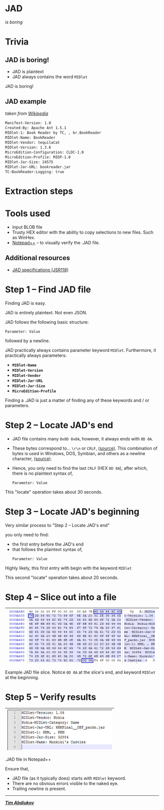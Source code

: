 # JAD
*is boring*

# Trivia

## JAD is boring!

* JAD is plaintext
* JAD always contains the word `MIDlet`

JAD is boring!

## JAD example
*taken from [Wikipedia](https://en.wikipedia.org/wiki/JAD_(file_format)#Example)*

```
Manifest-Version: 1.0
Created-By: Apache Ant 1.5.1
MIDlet-1: Book Reader by TC, , br.BookReader
MIDlet-Name: BookReader
MIDlet-Vendor: tequilaCat
MIDlet-Version: 1.3.6
MicroEdition-Configuration: CLDC-1.0
MicroEdition-Profile: MIDP-1.0
MIDlet-Jar-Size: 24575
MIDlet-Jar-URL: bookreader.jar
TC-BookReader-Logging: true
```

# Extraction steps

# Tools used

* Input BLOB file  
* Trusty HEX editor with the ability to copy selections to new files. Such as WinHex.  
* [Notepad++](https://notepad-plus-plus.org) – to visually verify the .JAD file.  

## Additional resources

* [JAD specifications (JSR118)](http://download.oracle.com/otn-pub/jcp/midp-2.1-mrel-oth-JSpec/midp-2_1-mrel-spec.pdf)  

# Step 1 – Find JAD file

Finding JAD is easy.

JAD is entirely plaintext. Not even JSON.

JAD follows the following basic structure:
```
Parameter: Value
```  
followed by a newline.

JAD practically always contains parameter keyword `MIDlet`. Furthermore, it practically always parameters:
* **`MIDlet-Name`**
* **`MIDlet-Version`**
* **`MIDlet-Vendor`**
* **`MIDlet-Jar-URL`**
* **`MIDlet-Jar-Size`**
* **`MicroEdition-Profile`**
 
Finding a .JAD is just a matter of finding any of these keywords and / or parameters.

 # Step 2 – Locate JAD's end
 
* JAD file contains many `0x0D 0x0A`, however, it always ends with `0D 0A`. 
 
* These bytes correspond to... `\r\n` or `CRLF`, [(source)](https://stackoverflow.com/a/71531204/12258312).
  This combination of bytes is used in Windows, DOS, Symbian, and others as a newline character, [(source)](https://stackoverflow.com/a/1552782/12258312).  
 
 * Hence, you only need to find the last `CRLF` (HEX `0D 0A`), after which, there is no plaintext syntax of,  
	```
	Parameter: Value
	```  
 
This "locate" operation takes about 30 seconds.
 
 # Step 3 – Locate JAD's beginning
 
 Very similar process to "Step 2 – Locate JAD's end"
 
 you only need to find:
 * the first entry before the JAD's end
 * that follows the plaintext syntax of,  
	```
	Parameter: Value
	```  
	
Highly likely, this first entry with begin with the keyword `MIDlet`

This second "locate" operation takes about 20 seconds.

# Step 4 – Slice out into a file

![JAD slice extraction](./img/JAD_extraction.png) |
---- | 
Example JAD file slice. Notice `0D 0A` at the slice's end, and keyword `MIDlet` at the beginning.

# Step 5 – Verify results

![JAD in NPP](./img/JAD_in_NPP.png) | 
---- | 
.JAD file in Notepad++

Ensure that,

* JAD file (as it typically does) starts with `MIDlet` keyword.
* There are no obvious errors visible to the naked eye.
* Trailing newline is present.

---------------------------------

***[Tim Abdiukov](https://github.com/TAbdiukov)***

